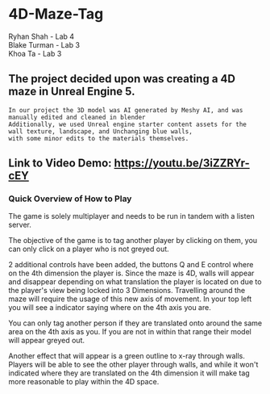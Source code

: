 # 4D-Maze-Tag


Ryhan Shah - Lab 4  
Blake Turman - Lab 3  
Khoa Ta - Lab 3  


## The project decided upon was creating a 4D maze in Unreal Engine 5.
	In our project the 3D model was AI generated by Meshy AI, and was manually edited and cleaned in blender
	Additionally, we used Unreal engine starter content assets for the wall texture, landscape, and Unchanging blue walls,
	with some minor edits to the materials themselves. 

## Link to Video Demo: https://youtu.be/3iZZRYr-cEY

### Quick Overview of How to Play
The game is solely multiplayer and needs to be run in tandem with a listen server. 

The objective of the game is to tag another player by clicking on them, you can only click on a player who is not greyed out.

2 additional controls have been added, the buttons Q and E control where on the 4th dimension the player is. Since the maze is 4D, walls will
appear and disappear depending on what translation the player is located on due to the player's view being locked into 3 Dimensions. Travelling 
around the maze will require the usage of this new axis of movement. In your top left you will see a indicator saying where on the 4th axis you are.

You can only tag another person if they are translated onto around the same area on the 4th axis as you. If you are not in within that range
their model will appear greyed out. 

Another effect that will appear is a green outline to x-ray through walls. Players will be able to see the other player through walls, and
while it won't indicated where they are translated on the 4th dimension it will make tag more reasonable to play within the 4D space.
